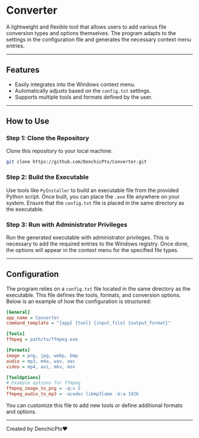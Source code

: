 # Converter

A lightweight and flexible tool that allows users to add various file conversion types and options themselves. The program adapts to the settings in the configuration file and generates the necessary context menu entries.

---

## Features

- Easily integrates into the Windows context menu.
- Automatically adjusts based on the `config.txt` settings.
- Supports multiple tools and formats defined by the user.

---

## How to Use

### Step 1: Clone the Repository

Clone this repository to your local machine:

```bash
git clone https://github.com/DenchicPts/Converter.git
```

### Step 2: Build the Executable

Use tools like `PyInstaller` to build an executable file from the provided Python script. Once built, you can place the `.exe` file anywhere on your system. Ensure that the `config.txt` file is placed in the same directory as the executable.

### Step 3: Run with Administrator Privileges

Run the generated executable with administrator privileges. This is necessary to add the required entries to the Windows registry. Once done, the options will appear in the context menu for the specified file types.

---

## Configuration

The program relies on a `config.txt` file located in the same directory as the executable. This file defines the tools, formats, and conversion options. Below is an example of how the configuration is structured:

```ini
[General]
app_name = Converter
command_template = "{app} {tool} {input_file} {output_format}"

[Tools]
ffmpeg = path/to/ffmpeg.exe

[Formats]
image = png, jpg, webp, bmp
audio = mp3, m4a, wav, aac
video = mp4, avi, mkv, mov

[ToolOptions]
# Example options for ffmpeg
ffmpeg_image_to_png = -q:v 2
ffmpeg_audio_to_mp3 = -acodec libmp3lame -b:a 192k
```

You can customize this file to add new tools or define additional formats and options.

---

Created by DenchicPts❤️

